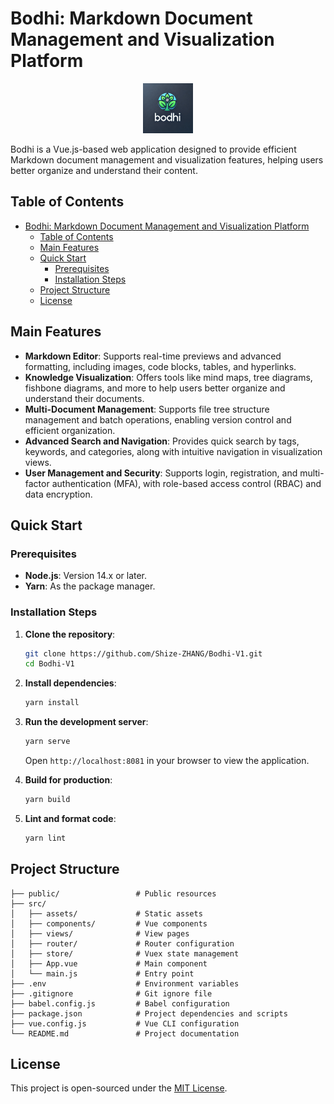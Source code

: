 # Bodhi: Markdown Document Management and Visualization Platform

<!-- PROJECT LOGO -->
<p align="center">
  <a href="https://github.com/Shize-ZHANG/Bodhi-V1">
    <img src="readme_img/logo.png" alt="Logo" width="80" height="80">
  </a>
</p>


Bodhi is a Vue.js-based web application designed to provide efficient Markdown document management and visualization features, helping users better organize and understand their content.

## Table of Contents

- [Bodhi: Markdown Document Management and Visualization Platform](#bodhi-markdown-document-management-and-visualization-platform)
  - [Table of Contents](#table-of-contents)
  - [Main Features](#main-features)
  - [Quick Start](#quick-start)
    - [Prerequisites](#prerequisites)
    - [Installation Steps](#installation-steps)
  - [Project Structure](#project-structure)
  - [License](#license)

## Main Features

- **Markdown Editor**: Supports real-time previews and advanced formatting, including images, code blocks, tables, and hyperlinks.
- **Knowledge Visualization**: Offers tools like mind maps, tree diagrams, fishbone diagrams, and more to help users better organize and understand their documents.
- **Multi-Document Management**: Supports file tree structure management and batch operations, enabling version control and efficient organization.
- **Advanced Search and Navigation**: Provides quick search by tags, keywords, and categories, along with intuitive navigation in visualization views.
- **User Management and Security**: Supports login, registration, and multi-factor authentication (MFA), with role-based access control (RBAC) and data encryption.

## Quick Start

### Prerequisites

- **Node.js**: Version 14.x or later.
- **Yarn**: As the package manager.

### Installation Steps

1. **Clone the repository**:

   ```bash
   git clone https://github.com/Shize-ZHANG/Bodhi-V1.git
   cd Bodhi-V1
   ```

2. **Install dependencies**:

   ```bash
   yarn install
   ```

3. **Run the development server**:

   ```bash
   yarn serve
   ```

   Open `http://localhost:8081` in your browser to view the application.

4. **Build for production**:

   ```bash
   yarn build
   ```

5. **Lint and format code**:

   ```bash
   yarn lint
   ```

## Project Structure

```plaintext
├── public/                 # Public resources
├── src/
│   ├── assets/             # Static assets
│   ├── components/         # Vue components
│   ├── views/              # View pages
│   ├── router/             # Router configuration
│   ├── store/              # Vuex state management
│   ├── App.vue             # Main component
│   └── main.js             # Entry point
├── .env                    # Environment variables
├── .gitignore              # Git ignore file
├── babel.config.js         # Babel configuration
├── package.json            # Project dependencies and scripts
├── vue.config.js           # Vue CLI configuration
└── README.md               # Project documentation
```

## License

This project is open-sourced under the [MIT License](./LICENSE).